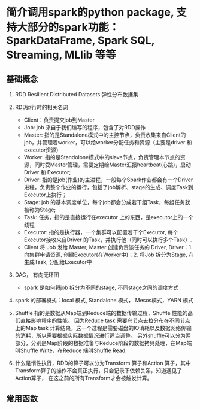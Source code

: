 # 简介调用spark的python package, 支持大部分的spark功能：SparkDataFrame, Spark SQL, Streaming, MLlib 等等

## 基础概念
1. RDD Resilient Distributed Datasets 弹性分布数据集
1. RDD运行时的相关名词

    - Client：负责提交job到Master
    - Job: job 来自于我们编写的程序，包含了对RDD操作
    - Master: 指的是Standalone模式中的主控节点，负责收集来自Client的job，并管理着worker，可以给worker分配任务和资源（主要是driver 和 executor资源）
    - Worker: 指的是Standolone模式中的slave节点，负责管理本节点的资源，同时受Master管理，需要定期给Master汇报heartbeat(心跳)，启动Driver 和 Executor;
    - Driver: 指的是job(作业)的主进程，一般每个Spark作业都会有一个Driver进程，负责整个作业的运行，包括了job解析、stage的生成、调度Task到Executor上执行；
    - Stage: job 的基本调度单位，每个job都会分成若干组Task，每组任务就被称为Stage;
    - Task: 任务，指的是直接运行在executor 上的东西，是executor上的一个线程
    - Executor: 指的是执行器，一个集群可以配置若干个Executor, 每个Executor接收来自Driver 的Task，并执行他（同时可以执行多个Task）.
    - Client 将 Job 发给 Master, Master 创建负责该任务的 Driver, Driver：1. 向集群申请资源, 创建Executor(在Worker中)；2. 将Job 拆分为Stage, 在生成Task, 分配给Executor中

1. DAG， 有向无环图
    - spark 是如何将job 拆分为不同的stage, 不同stage之间的调度方式
1. spark 的部署模式：local 模式, Standalone 模式， Mesos模式，YARN 模式
1. Shuffle 指的是数据从Map端到Reduce端的数据传输过程，Shuffle 性能的高低直接影响程序的性能。
因为Reduce task 需要夸节点去拉分布在不同节点上的Map task 计算结果，这一个过程是需要磁盘的IO消耗以及数据网络传输的消耗，所以需要根据实际数据情况进行适当调整。
另外shuffle可以分为两部分，分别是Map阶段的数据准备与Reduce阶段的数据拷贝处理，在Map端叫Shuffle Write，在Reduce 端叫Shuffle Read.

1. 什么是惰性执行，RDD的算子可以分为Transform 算子和Action 算子，其中Transform算子的操作不会真正执行，只会记录下依赖关系，知道遇见了Action算子，
在这之前的所有Transform才会被触发计算。

## 常用函数
  
 
 
